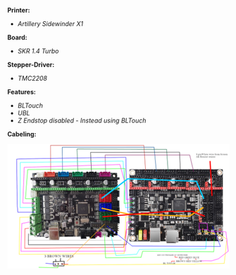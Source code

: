 **Printer:**
- *Artillery Sidewinder X1*


**Board:**
- *SKR 1.4 Turbo*

**Stepper-Driver:**
- *TMC2208*

**Features:**
- *BLTouch*
- *UBL*
- *Z Endstop disabled - Instead using BLTouch*

**Cabeling:**

![cabeling](https://github.com/flowzen1337/sidewinderx1-fw/blob/master/cabeling.png?raw=true)
